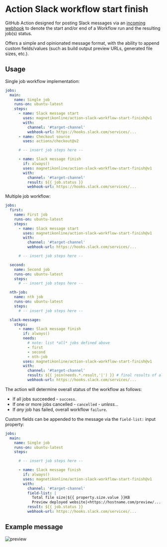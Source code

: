 # Action Slack workflow start finish

GitHub Action designed for posting Slack messages via an [incoming webhook](https://api.slack.com/messaging/webhooks) to denote the start and/or end of a Workflow run and the resulting job(s) status.

Offers a simple and opinionated message format, with the ability to append custom fields/values (such as build output preview URLs, generated file sizes, etc.).

## Usage

Single job workflow implementation:

```yaml
jobs:
  main:
    name: Single job
    runs-on: ubuntu-latest
    steps:
      - name: Slack message start
        uses: magnetikonline/action-slack-workflow-start-finish@v1
        with:
          channel: '#target-channel'
          webhook-url: https://hooks.slack.com/services/...
      - name: Checkout source
        uses: actions/checkout@v2

      # -- insert job steps here --

      - name: Slack message finish
        if: always()
        uses: magnetikonline/action-slack-workflow-start-finish@v1
        with:
          channel: '#target-channel'
          result: ${{ job.status }}
          webhook-url: https://hooks.slack.com/services/...
```

Multiple job workflow:

```yaml
jobs:
  first:
    name: First job
    runs-on: ubuntu-latest
    steps:
      - name: Slack message start
        uses: magnetikonline/action-slack-workflow-start-finish@v1
        with:
          channel: '#target-channel'
          webhook-url: https://hooks.slack.com/services/...

      # -- insert job steps here --

  second:
    name: Second job
    runs-on: ubuntu-latest
    steps:
      # -- insert job steps here --

  nth-job:
    name: nth job
    runs-on: ubuntu-latest
    steps:
      # -- insert job steps here --

  slack-message:
    steps:
      - name: Slack message finish
        if: always()
        needs:
          # note: list *all* jobs defined above
          - first
          - second
          - nth-job
        uses: magnetikonline/action-slack-workflow-start-finish@v1
        with:
          channel: '#target-channel'
          result: ${{ join(needs.*.result,'|') }} # final results of all jobs
          webhook-url: https://hooks.slack.com/services/...
```

The action will determine overall status of the workflow as follows:

- If all jobs succeeded - `success`.
- If one or more jobs cancelled - `cancelled` - _unless..._
- If _any_ job has failed, overall workflow `failure`.

Custom fields can be appended to the message via the `field-list:` input property:

```yaml
jobs:
  main:
    name: Single job
    runs-on: ubuntu-latest
    steps:

      # -- insert job steps here --

      - name: Slack message finish
        if: always()
        uses: magnetikonline/action-slack-workflow-start-finish@v1
        with:
          channel: '#target-channel'
          field-list: |
            Total file size|${{ property.size.value }}KB
            Preview deployed website|<https://hostname.com/preview/...|Click here>
          result: ${{ job.status }}
          webhook-url: https://hooks.slack.com/services/...
```

## Example message

![preview](https://user-images.githubusercontent.com/1818757/133388692-fc2383a0-aa03-45d1-aca0-cea0a191d730.png)
